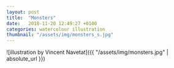```yaml
---
layout: post
title:  "Monsters"
date:   2018-11-20 12:49:27 +0100
categories: watercolour illustration
thumbnail: "/assets/img/monsters_s.jpg"
---
```

![illustration by Vincent Navetat]({{ "/assets/img/monsters.jpg" | absolute_url }})
